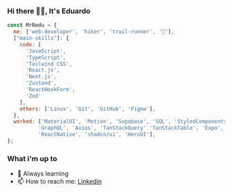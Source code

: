 ### Hi there 👋🏻, It's Eduardo

```js
const MrRedu = {
  me: ['web-developer', 'hiker', 'trail-runner', '🌄'],
  ["main-skills"]: {
    code: [
      'JavaScript',
      'TypeScript',
      'Tailwind CSS',
      'React.js',
      'Next.js',
      'Zustand',
      'ReactHookForm',
      'Zod'
    ],
    others: ['Linux', 'Git', 'GitHub', 'Figma'],
  },
  worked: ['MaterialUI', 'Motion', 'Supabase', 'SQL', 'StyledComponents',
          'GraphQL', 'Axios', 'TanStackQuery' 'TanStackTable', 'Expo',
          'ReactNative', 'shadcn/ui', 'HeroUI'],
};
```

### What i'm up to

- 🌱 Always learning
- 📫 How to reach me: [Linkedin](https://www.linkedin.com/in/mrredu/)
